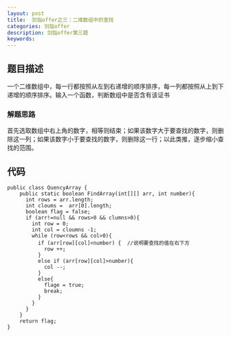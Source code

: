 ```yaml
---
layout: post
title:  剑指offer之三：二维数组中的查找
categories: 剑指offer
description: 剑指offer第三题
keywords: 
---
```



## 题目描述

一个二维数组中，每一行都按照从左到右递增的顺序排序，每一列都按照从上到下递增的顺序排序。输入一个函数，判断数组中是否含有该证书

### 解题思路

首先选取数组中右上角的数字，相等则结束；如果该数字大于要查找的数字，则删除这一列；如果该数字小于要查找的数字，则删除这一行；以此类推，逐步缩小查找的范围。

## 代码



	public class QuencyArray {  
		public static boolean FindArray(int[][] arr, int number){
	      int rows = arr.length;
	      int cloums =  arr[0].length;
	      boolean flag = false;
	      if (arr!=null && rows>0 && clumns>0){
	        int row = 0;
	        int col = cloumns -1;
	        while (row<rows && col>0){
	          if (arr[row][col]<number) {  //说明要查找的值在右下方
	            row ++;
	          } 
	          else if (arr[row][col]>number){
	            col --;
	          }
	          else{
	            flage = true;
	            break;
	          }
	        }
	      }
		}
		return flag;
	}